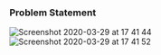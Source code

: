 ### Problem Statement


![Screenshot 2020-03-29 at 17 41 44](https://user-images.githubusercontent.com/26361028/77848752-b87e7980-71e4-11ea-9c0a-11682e8c73f7.png)
![Screenshot 2020-03-29 at 17 41 52](https://user-images.githubusercontent.com/26361028/77848753-bb796a00-71e4-11ea-8b1d-5993a8ad2f01.png)
